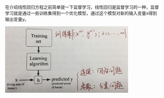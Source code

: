 在介绍线性回归方程之前简单提一下监督学习，线性回归是监督学习的一种，监督学习就是通过一些训练集得到一个优化模型，通过这个模型对新的输入变量x得到输出变量y。


 <img src="../../images/01/supervised.jpg" width = "80%"/>
